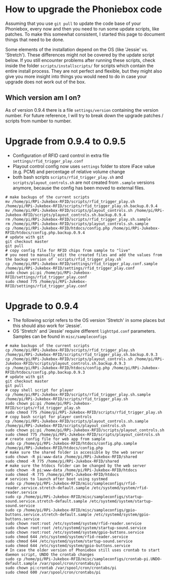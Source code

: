 
# How to upgrade the Phoniebox code

Assuming that you use `git pull` to update the code base of your Phoniebox,
every now and then you need to run some update scripts, like patches.
To make this somewhat consistent, I started this page to document things that need to be done.

Some elements of the installation depend on the OS (like 'Jessie' vs. 'Stretch'). These differences might not be covered by the update script below. If you still encounter problems after running these scripts, check inside the folder `scripts/installscripts/` for scripts which contain the entire install process. They are not perfect and flexible, but they might also give you more insight into things you would need to do in case your upgrade does not work out of the box.

## Which version am I on?

As of version 0.9.4 there is a file `settings/version` containing the version number.
For future reference, I will try to break down the upgrade patches / scripts from number
to number. 

# Upgrade from 0.9.4 to 0.9.5
* Configuration of RFID card control in extra file `settings/rfid_trigger_play.conf`
* Playout control config now uses `settings` folder to store iFace value (e.g. PCM) and percentage of relative volume change
* both bash scripts `scripts/rfid_trigger_play.sh` and `scripts/playout_controls.sh` are not created from `.sample` versions anymore, because the config has been moved to external files.

~~~
# make backups of the current scripts
mv /home/pi/RPi-Jukebox-RFID/scripts/rfid_trigger_play.sh /home/pi/RPi-Jukebox-RFID/scripts/rfid_trigger_play.sh.backup.0.9.4
mv /home/pi/RPi-Jukebox-RFID/scripts/playout_controls.sh /home/pi/RPi-Jukebox-RFID/scripts/playout_controls.sh.backup.0.9.4
rm /home/pi/RPi-Jukebox-RFID/scripts/rfid_trigger_play.sh.sample
rm /home/pi/RPi-Jukebox-RFID/scripts/playout_controls.sh.sample
cp /home/pi/RPi-Jukebox-RFID/htdocs/config.php /home/pi/RPi-Jukebox-RFID/htdocs/config.php.backup.0.9.4
# update with git
git checkout master
git pull
# copy config file for RFID chips from sample to "live"
# you need to manually edit the created files and add the values from the backup version of `scripts/rfid_trigger_play.sh`
cp /home/pi/RPi-Jukebox-RFID/settings/rfid_trigger_play.conf.sample /home/pi/RPi-Jukebox-RFID/settings/rfid_trigger_play.conf
sudo chown pi:pi /home/pi/RPi-Jukebox-RFID/settings/rfid_trigger_play.conf
sudo chmod 775 /home/pi/RPi-Jukebox-RFID/settings/rfid_trigger_play.conf
~~~

# Upgrade to 0.9.4
* The following script refers to the OS version 'Stretch' in some places but this should also work for 'Jessie'.
* OS 'Stretch' and 'Jessie' require different `lighttpd.conf` parameters. Samples can be found in `misc/sampleconfigs`
~~~
# make backups of the current scripts
cp /home/pi/RPi-Jukebox-RFID/scripts/rfid_trigger_play.sh /home/pi/RPi-Jukebox-RFID/scripts/rfid_trigger_play.sh.backup.0.9.3
cp /home/pi/RPi-Jukebox-RFID/scripts/playout_controls.sh /home/pi/RPi-Jukebox-RFID/scripts/playout_controls.sh.backup.0.9.3
cp /home/pi/RPi-Jukebox-RFID/htdocs/config.php /home/pi/RPi-Jukebox-RFID/htdocs/config.php.backup.0.9.3
# update with git
git checkout master
git pull
# copy shell script for player
cp /home/pi/RPi-Jukebox-RFID/scripts/rfid_trigger_play.sh.sample /home/pi/RPi-Jukebox-RFID/scripts/rfid_trigger_play.sh
sudo chown pi:pi /home/pi/RPi-Jukebox-RFID/scripts/rfid_trigger_play.sh
sudo chmod 775 /home/pi/RPi-Jukebox-RFID/scripts/rfid_trigger_play.sh
# copy bash script for player controls
cp /home/pi/RPi-Jukebox-RFID/scripts/playout_controls.sh.sample /home/pi/RPi-Jukebox-RFID/scripts/playout_controls.sh
sudo chown pi:pi /home/pi/RPi-Jukebox-RFID/scripts/playout_controls.sh
sudo chmod 775 /home/pi/RPi-Jukebox-RFID/scripts/playout_controls.sh
# create config file for web app from sample
sudo cp /home/pi/RPi-Jukebox-RFID/htdocs/config.php.sample /home/pi/RPi-Jukebox-RFID/htdocs/config.php
# make sure the shared folder is accessible by the web server
sudo chown -R pi:www-data /home/pi/RPi-Jukebox-RFID/shared
sudo chmod -R 775 /home/pi/RPi-Jukebox-RFID/shared
# make sure the htdocs folder can be changed by the web server
sudo chown -R pi:www-data /home/pi/RPi-Jukebox-RFID/htdocs
sudo chmod -R 775 /home/pi/RPi-Jukebox-RFID/htdocs
# services to launch after boot using systmed
sudo cp /home/pi/RPi-Jukebox-RFID/misc/sampleconfigs/rfid-reader.service.stretch-default.sample /etc/systemd/system/rfid-reader.service 
sudo cp /home/pi/RPi-Jukebox-RFID/misc/sampleconfigs/startup-sound.service.stretch-default.sample /etc/systemd/system/startup-sound.service
sudo cp /home/pi/RPi-Jukebox-RFID/misc/sampleconfigs/gpio-buttons.service.stretch-default.sample /etc/systemd/system/gpio-buttons.service
sudo chown root:root /etc/systemd/system/rfid-reader.service
sudo chown root:root /etc/systemd/system/startup-sound.service
sudo chown root:root /etc/systemd/system/gpio-buttons.service
sudo chmod 644 /etc/systemd/system/rfid-reader.service
sudo chmod 644 /etc/systemd/system/startup-sound.service
sudo chmod 644 /etc/systemd/system/gpio-buttons.service
# In case the older version of Phoniebox still uses crontab to start daemon script, UNDO the crontab changes
sudo cp /home/pi/RPi-Jukebox-RFID/misc/sampleconfigs/crontab-pi.UNDO-default.sample /var/spool/cron/crontabs/pi
sudo chown pi:crontab /var/spool/cron/crontabs/pi
sudo chmod 600 /var/spool/cron/crontabs/pi
~~~